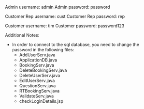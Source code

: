 Admin username: admin
Admin password: password

Customer Rep username: cust
Customer Rep password: rep

Customer username: tim
Customer password: password123

Additional Notes:
- In order to connect to the sql database, you need to change the password in the following files:
  - AddUserServ.java
  - ApplicationDB.java
  - BookingServ.java
  - DeleteBookingServ.java
  - DeleteUserServ.java
  - EditUserServ.java
  - QuestionServ.java
  - RTBookingServ.java
  - ValidateServ.java
  - checkLoginDetails.jsp
